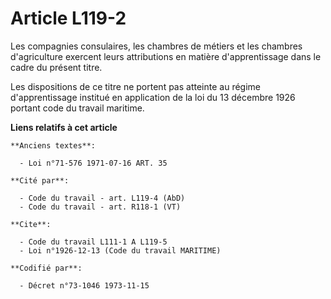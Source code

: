 # Article L119-2

Les compagnies consulaires, les chambres de métiers et les chambres d'agriculture exercent leurs attributions en matière
d'apprentissage dans le cadre du présent titre.

Les dispositions de ce titre ne portent pas atteinte au régime d'apprentissage institué en application de la loi du 13
décembre 1926 portant code du travail maritime.

**Liens relatifs à cet article**

	**Anciens textes**:

	  - Loi n°71-576 1971-07-16 ART. 35

	**Cité par**:

	  - Code du travail - art. L119-4 (AbD)
	  - Code du travail - art. R118-1 (VT)

	**Cite**:

	  - Code du travail L111-1 A L119-5
	  - Loi n°1926-12-13 (Code du travail MARITIME)

	**Codifié par**:

	  - Décret n°73-1046 1973-11-15
